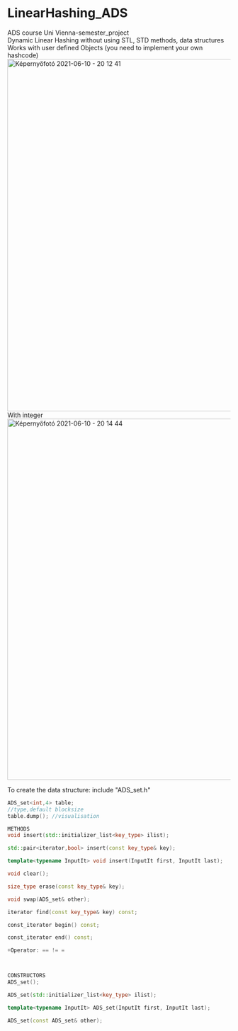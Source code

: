 # LinearHashing_ADS
ADS course Uni Vienna-semester_project<br>
Dynamic Linear Hashing without using STL, STD methods, data structures <br>
Works with user defined Objects (you need to implement your own hashcode)<br/>
<img width="796" alt="Képernyőfotó 2021-06-10 - 20 12 41" src="https://user-images.githubusercontent.com/72218495/121575998-43cdde80-ca28-11eb-85c0-960ce878c1ad.png">
<br/>With integer
<br/><img width="816" alt="Képernyőfotó 2021-06-10 - 20 14 44" src="https://user-images.githubusercontent.com/72218495/121576298-84c5f300-ca28-11eb-9064-2daaaa3f8c44.png">

To create the data structure: include "ADS_set.h" <br>
```cpp
ADS_set<int,4> table;
//type,default blocksize
table.dump(); //visualisation

METHODS
void insert(std::initializer_list<key_type> ilist);

std::pair<iterator,bool> insert(const key_type& key);

template<typename InputIt> void insert(InputIt first, InputIt last);

void clear();

size_type erase(const key_type& key);

void swap(ADS_set& other);

iterator find(const key_type& key) const;

const_iterator begin() const;

const_iterator end() const;

+Operator: == != =



CONSTRUCTORS
ADS_set();

ADS_set(std::initializer_list<key_type> ilist);

template<typename InputIt> ADS_set(InputIt first, InputIt last);

ADS_set(const ADS_set& other);


```

